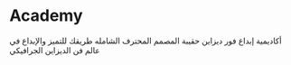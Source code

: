 # Academy
أكاديمية إبداع فور ديزاين
حقيبة المصمم المحترف الشامله طريقك للتميز والإبداع في عالم فن الديزاين الجرافيكي
